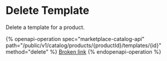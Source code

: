 # Delete Template

Delete a template for a product.

{% openapi-operation spec="marketplace-catalog-api" path="/public/v1/catalog/products/{productId}/templates/{id}" method="delete" %}
[Broken link](broken-reference)
{% endopenapi-operation %}
